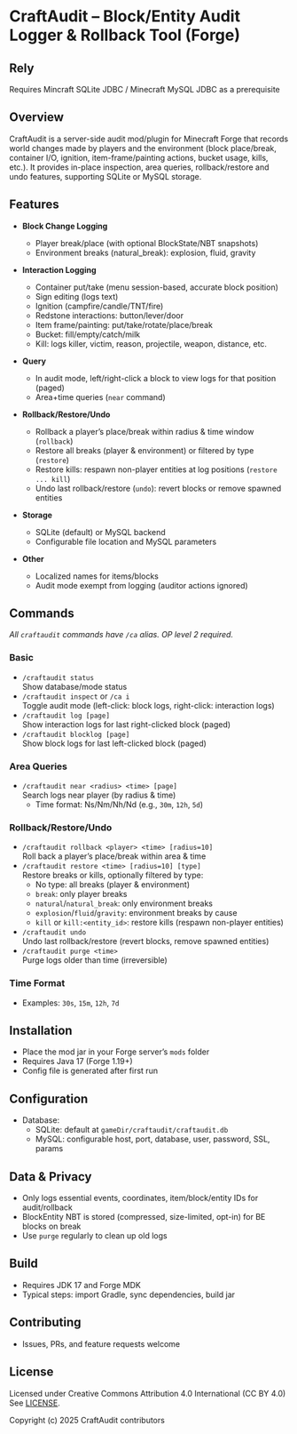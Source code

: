 # CraftAudit – Block/Entity Audit Logger & Rollback Tool (Forge)

## Rely
Requires Mincraft SQLite JDBC / Minecraft MySQL JDBC as a prerequisite

## Overview
CraftAudit is a server-side audit mod/plugin for Minecraft Forge that records world changes made by players and the environment (block place/break, container I/O, ignition, item-frame/painting actions, bucket usage, kills, etc.). It provides in-place inspection, area queries, rollback/restore and undo features, supporting SQLite or MySQL storage.

## Features
- **Block Change Logging**
  - Player break/place (with optional BlockState/NBT snapshots)
  - Environment breaks (natural_break): explosion, fluid, gravity

- **Interaction Logging**
  - Container put/take (menu session-based, accurate block position)
  - Sign editing (logs text)
  - Ignition (campfire/candle/TNT/fire)
  - Redstone interactions: button/lever/door
  - Item frame/painting: put/take/rotate/place/break
  - Bucket: fill/empty/catch/milk
  - Kill: logs killer, victim, reason, projectile, weapon, distance, etc.

- **Query**
  - In audit mode, left/right-click a block to view logs for that position (paged)
  - Area+time queries (`near` command)

- **Rollback/Restore/Undo**
  - Rollback a player’s place/break within radius & time window (`rollback`)
  - Restore all breaks (player & environment) or filtered by type (`restore`)
  - Restore kills: respawn non-player entities at log positions (`restore ... kill`)
  - Undo last rollback/restore (`undo`): revert blocks or remove spawned entities

- **Storage**
  - SQLite (default) or MySQL backend
  - Configurable file location and MySQL parameters

- **Other**
  - Localized names for items/blocks
  - Audit mode exempt from logging (auditor actions ignored)

## Commands
_All `craftaudit` commands have `/ca` alias. OP level 2 required._

### Basic
- `/craftaudit status`  
  Show database/mode status
- `/craftaudit inspect` or `/ca i`  
  Toggle audit mode (left-click: block logs, right-click: interaction logs)
- `/craftaudit log [page]`  
  Show interaction logs for last right-clicked block (paged)
- `/craftaudit blocklog [page]`  
  Show block logs for last left-clicked block (paged)

### Area Queries
- `/craftaudit near <radius> <time> [page]`  
  Search logs near player (by radius & time)
  - Time format: Ns/Nm/Nh/Nd (e.g., `30m`, `12h`, `5d`)

### Rollback/Restore/Undo
- `/craftaudit rollback <player> <time> [radius=10]`  
  Roll back a player’s place/break within area & time
- `/craftaudit restore <time> [radius=10] [type]`  
  Restore breaks or kills, optionally filtered by type:
  - No type: all breaks (player & environment)
  - `break`: only player breaks
  - `natural`/`natural_break`: only environment breaks
  - `explosion`/`fluid`/`gravity`: environment breaks by cause
  - `kill` or `kill:<entity_id>`: restore kills (respawn non-player entities)
- `/craftaudit undo`  
  Undo last rollback/restore (revert blocks, remove spawned entities)
- `/craftaudit purge <time>`  
  Purge logs older than time (irreversible)

### Time Format
- Examples: `30s`, `15m`, `12h`, `7d`

## Installation
- Place the mod jar in your Forge server’s `mods` folder  
- Requires Java 17 (Forge 1.19+)
- Config file is generated after first run

## Configuration
- Database:
  - SQLite: default at `gameDir/craftaudit/craftaudit.db`
  - MySQL: configurable host, port, database, user, password, SSL, params

## Data & Privacy
- Only logs essential events, coordinates, item/block/entity IDs for audit/rollback
- BlockEntity NBT is stored (compressed, size-limited, opt-in) for BE blocks on break
- Use `purge` regularly to clean up old logs

## Build
- Requires JDK 17 and Forge MDK
- Typical steps: import Gradle, sync dependencies, build jar

## Contributing
- Issues, PRs, and feature requests welcome

## License
Licensed under Creative Commons Attribution 4.0 International (CC BY 4.0)  
See [LICENSE](LICENSE).

Copyright (c) 2025 CraftAudit contributors
